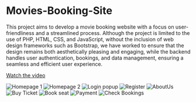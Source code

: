 # Movies-Booking-Site

This project aims to develop a movie booking website with a focus on user-friendliness and a streamlined process. Although the project is limited to the use of PHP, HTML, CSS, and JavaScript, without the inclusion of web design frameworks such as Bootstrap, we have worked to ensure that the design remains both aesthetically pleasing and engaging, while the backend handles user authentication, bookings, and data management, ensuring a seamless and efficient user experience.

[Watch the video]([https://vimeo.com/1045971136](https://vimeo.com/1045971136?share=copy#t=0))



![Homepage 1](https://github.com/user-attachments/assets/817eae3e-91b4-45e9-9f83-7e8dd72033f1)
![Homepage 2](https://github.com/user-attachments/assets/76f52de2-fd0f-48b1-b0f1-e9b6c58334b0)
![Login popup](https://github.com/user-attachments/assets/4dc294c2-d0c5-4071-ba4a-80e62e12f4b5)
![Register](https://github.com/user-attachments/assets/6a7411c0-a132-49d4-b65e-7cfb29faeb13)
![AboutUs](https://github.com/user-attachments/assets/aeaf66da-1d56-4278-9092-c59bdfa8ef64)
![Buy Ticket](https://github.com/user-attachments/assets/d6640bb4-e25d-4adc-9bcc-687c528f5c6f)
![Book seat](https://github.com/user-attachments/assets/3e6471be-8f9c-4e9a-9eda-7e6e5f1822f0)
![Payment](https://github.com/user-attachments/assets/b804a23c-6b60-4f77-a94c-7458044ede17)
![Check Bookings](https://github.com/user-attachments/assets/8522b2ee-dda1-4236-a008-5fc85821dd4f)

